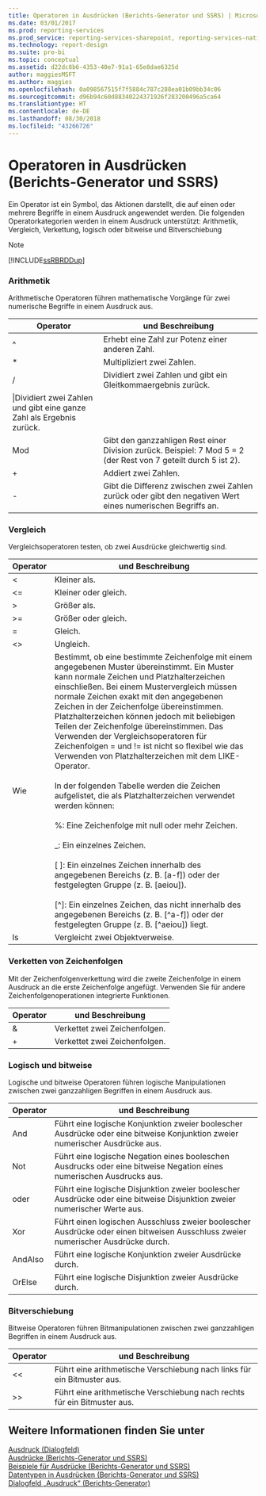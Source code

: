```yaml
---
title: Operatoren in Ausdrücken (Berichts-Generator und SSRS) | Microsoft-Dokumentation
ms.date: 03/01/2017
ms.prod: reporting-services
ms.prod_service: reporting-services-sharepoint, reporting-services-native
ms.technology: report-design
ms.suite: pro-bi
ms.topic: conceptual
ms.assetid: d22dc8b6-4353-40e7-91a1-65e8dae6325d
author: maggiesMSFT
ms.author: maggies
ms.openlocfilehash: 0a098567515f7f5884c787c288ea01b09bb34c06
ms.sourcegitcommit: d96b94c60d88340224371926f283200496a5ca64
ms.translationtype: HT
ms.contentlocale: de-DE
ms.lasthandoff: 08/30/2018
ms.locfileid: "43266726"
---
```

# <a name="operators-in-expressions-report-builder-and-ssrs"></a>Operatoren in Ausdrücken (Berichts-Generator und SSRS)
  Ein Operator ist ein Symbol, das Aktionen darstellt, die auf einen oder mehrere Begriffe in einem Ausdruck angewendet werden. Die folgenden Operatorkategorien werden in einem Ausdruck unterstützt: Arithmetik, Vergleich, Verkettung, logisch oder bitweise und Bitverschiebung  
  
> [!NOTE]  
>  [!INCLUDE[ssRBRDDup](../../includes/ssrbrddup-md.md)]  
  
### <a name="arithmetic"></a>Arithmetik  
 Arithmetische Operatoren führen mathematische Vorgänge für zwei numerische Begriffe in einem Ausdruck aus.  
  
|Operator|und Beschreibung|  
|--------------|-----------------|  
|^|Erhebt eine Zahl zur Potenz einer anderen Zahl.|  
|*|Multipliziert zwei Zahlen.|  
|/|Dividiert zwei Zahlen und gibt ein Gleitkommaergebnis zurück.|  
|\|Dividiert zwei Zahlen und gibt eine ganze Zahl als Ergebnis zurück.|  
|Mod|Gibt den ganzzahligen Rest einer Division zurück. Beispiel: 7 Mod 5 = 2 (der Rest von 7 geteilt durch 5 ist 2).|  
|+|Addiert zwei Zahlen.|  
|-|Gibt die Differenz zwischen zwei Zahlen zurück oder gibt den negativen Wert eines numerischen Begriffs an.|  
  
### <a name="comparison"></a>Vergleich  
 Vergleichsoperatoren testen, ob zwei Ausdrücke gleichwertig sind.  
  
|Operator|und Beschreibung|  
|--------------|-----------------|  
|<|Kleiner als.|  
|\<=|Kleiner oder gleich.|  
|>|Größer als.|  
|>=|Größer oder gleich.|  
|=|Gleich.|  
|<>|Ungleich.|  
|Wie|Bestimmt, ob eine bestimmte Zeichenfolge mit einem angegebenen Muster übereinstimmt. Ein Muster kann normale Zeichen und Platzhalterzeichen einschließen. Bei einem Mustervergleich müssen normale Zeichen exakt mit den angegebenen Zeichen in der Zeichenfolge übereinstimmen. Platzhalterzeichen können jedoch mit beliebigen Teilen der Zeichenfolge übereinstimmen. Das Verwenden der Vergleichsoperatoren für Zeichenfolgen = und != ist nicht so flexibel wie das Verwenden von Platzhalterzeichen mit dem LIKE-Operator.<br /><br /> In der folgenden Tabelle werden die Zeichen aufgelistet, die als Platzhalterzeichen verwendet werden können:<br /><br /> %: Eine Zeichenfolge mit null oder mehr Zeichen.<br /><br /> _: Ein einzelnes Zeichen.<br /><br /> [ ]: Ein einzelnes Zeichen innerhalb des angegebenen Bereichs (z. B. [a-f]) oder der festgelegten Gruppe (z. B. [aeiou]).<br /><br /> [^]: Ein einzelnes Zeichen, das nicht innerhalb des angegebenen Bereichs (z. B. [^a-f]) oder der festgelegten Gruppe (z. B. [^aeiou]) liegt.|  
|Is|Vergleicht zwei Objektverweise.|  
  
### <a name="string-concatenation"></a>Verketten von Zeichenfolgen  
 Mit der Zeichenfolgenverkettung wird die zweite Zeichenfolge in einem Ausdruck an die erste Zeichenfolge angefügt. Verwenden Sie für andere Zeichenfolgenoperationen integrierte Funktionen.  
  
|Operator|und Beschreibung|  
|--------------|-----------------|  
|&|Verkettet zwei Zeichenfolgen.|  
|+|Verkettet zwei Zeichenfolgen.|  
  
### <a name="logical-and-bitwise"></a>Logisch und bitweise  
 Logische und bitweise Operatoren führen logische Manipulationen zwischen zwei ganzzahligen Begriffen in einem Ausdruck aus.  
  
|Operator|und Beschreibung|  
|--------------|-----------------|  
|And|Führt eine logische Konjunktion zweier boolescher Ausdrücke oder eine bitweise Konjunktion zweier numerischer Ausdrücke aus.|  
|Not|Führt eine logische Negation eines booleschen Ausdrucks oder eine bitweise Negation eines numerischen Ausdrucks aus.|  
|oder|Führt eine logische Disjunktion zweier boolescher Ausdrücke oder eine bitweise Disjunktion zweier numerischer Werte aus.|  
|Xor|Führt einen logischen Ausschluss zweier boolescher Ausdrücke oder einen bitweisen Ausschluss zweier numerischer Ausdrücke durch.|  
|AndAlso|Führt eine logische Konjunktion zweier Ausdrücke durch.|  
|OrElse|Führt eine logische Disjunktion zweier Ausdrücke durch.|  
  
### <a name="bit-shift"></a>Bitverschiebung  
 Bitweise Operatoren führen Bitmanipulationen zwischen zwei ganzzahligen Begriffen in einem Ausdruck aus.  
  
|Operator|und Beschreibung|  
|--------------|-----------------|  
|<\<|Führt eine arithmetische Verschiebung nach links für ein Bitmuster aus.|  
|>>|Führt eine arithmetische Verschiebung nach rechts für ein Bitmuster aus.|  
  
## <a name="see-also"></a>Weitere Informationen finden Sie unter  
 [Ausdruck (Dialogfeld)](http://msdn.microsoft.com/library/e6c74ccb-4594-4d4f-b958-618d710e34eb)   
 [Ausdrücke &#40;Berichts-Generator und SSRS&#41;](../../reporting-services/report-design/expressions-report-builder-and-ssrs.md)   
 [Beispiele für Ausdrücke &#40;Berichts-Generator und SSRS&#41;](../../reporting-services/report-design/expression-examples-report-builder-and-ssrs.md)   
 [Datentypen in Ausdrücken (Berichts-Generator und SSRS)](../../reporting-services/report-design/data-types-in-expressions-report-builder-and-ssrs.md)   
 [Dialogfeld „Ausdruck“ (Berichts-Generator)](http://msdn.microsoft.com/library/e89c4d97-5d41-4b55-8695-79329edac15d)  
  
  

